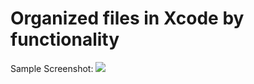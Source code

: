 # Organized files in Xcode by functionality
Sample Screenshot:
![](https://github.com/anasamanp/iOS-Best-Practices-Coding-Style/blob/master/ProjectFolder.png)
